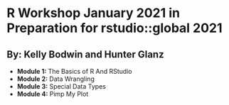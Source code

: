 # R Workshop January 2021 in Preparation for rstudio::global 2021
## By: Kelly Bodwin and Hunter Glanz

* **Module 1:** The Basics of R And RStudio
* **Module 2:** Data Wrangling
* **Module 3:** Special Data Types
* **Module 4:** Pimp My Plot

